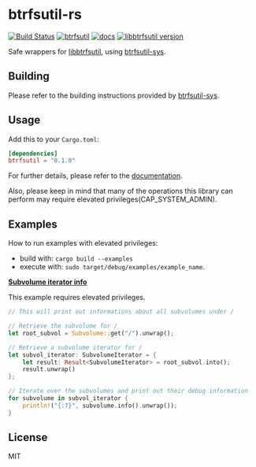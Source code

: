# btrfsutil-rs

[![Build Status](https://travis-ci.com/cezarmathe/btrfsutil-rs.svg?branch=master)](https://travis-ci.com/cezarmathe/btrfsutil-rs)
[![btrfsutil](https://img.shields.io/crates/v/btrfsutil)](https://crates.io/crates/btrfsutil)
[![docs](https://docs.rs/btrfsutil/badge.svg)](https://docs.rs/btrfsutil)
[![libbtrfsutil version](https://img.shields.io/badge/libbtrfsutil-1.2.0-7979F1)](https://github.com/kdave/btrfs-progs/blob/471b4cf7e3a46222531a895f90228ea164b1b857/libbtrfsutil/btrfsutil.h#L28-L30)

Safe wrappers for [libbtrfsutil](https://github.com/kdave/btrfs-progs/tree/master/libbtrfsutil),
using [btrfsutil-sys](https://github.com/cezarmathe/btrfsutil-sys).

## Building

Please refer to the building instructions provided by [btrfsutil-sys](https://github.com/cezarmathe/btrfsutil-sys#building).

## Usage

Add this to your `Cargo.toml`:

```toml
[dependencies]
btrfsutil = "0.1.0"
```

For further details, please refer to the [documentation](https://docs.rs/btrfsutil).

Also, please keep in mind that many of the operations this library can perform may require elevated
privileges(CAP_SYSTEM_ADMIN).

## Examples

How to run examples with elevated privileges:

- build with: `cargo build --examples`
- execute with: `sudo target/debug/examples/example_name`.

**[Subvolume iterator info](examples/subvolume_iterator_info.rs)**

This example requires elevated privileges.

```Rust
// This will print out informations about all subvolumes under /

// Retrieve the subvolume for /
let root_subvol = Subvolume::get("/").unwrap();

// Retrieve a subvolume iterator for /
let subvol_iterator: SubvolumeIterator = {
    let result: Result<SubvolumeIterator> = root_subvol.into();
    result.unwrap()
};

// Iterate over the subvolumes and print out their debug information
for subvolume in subvol_iterator {
    println!("{:?}", subvolume.info().unwrap());
}
```

## License

MIT
